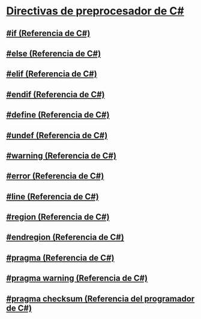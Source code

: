# [Directivas de preprocesador de C#](index.md)
## [#if (Referencia de C#)](preprocessor-if.md)
## [#else (Referencia de C#)](preprocessor-else.md)
## [#elif (Referencia de C#)](preprocessor-elif.md)
## [#endif (Referencia de C#)](preprocessor-endif.md)
## [#define (Referencia de C#)](preprocessor-define.md)
## [#undef (Referencia de C#)](preprocessor-undef.md)
## [#warning (Referencia de C#)](preprocessor-warning.md)
## [#error (Referencia de C#)](preprocessor-error.md)
## [#line (Referencia de C#)](preprocessor-line.md)
## [#region (Referencia de C#)](preprocessor-region.md)
## [#endregion (Referencia de C#)](preprocessor-endregion.md)
## [#pragma (Referencia de C#)](preprocessor-pragma.md)
## [#pragma warning (Referencia de C#)](preprocessor-pragma-warning.md)
## [#pragma checksum (Referencia del programador de C#)](preprocessor-pragma-checksum.md)
